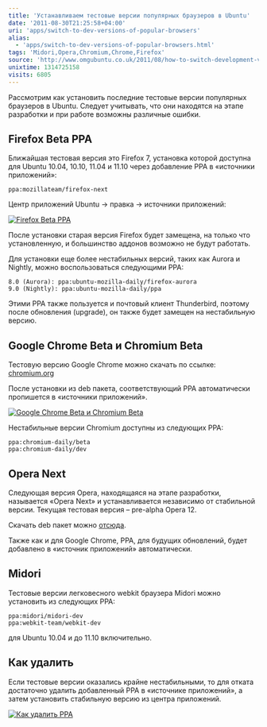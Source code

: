 ```yaml
---
title: 'Устанавливаем тестовые версии популярных браузеров в Ubuntu'
date: '2011-08-30T21:25:58+04:00'
uri: 'apps/switch-to-dev-versions-of-popular-browsers'
alias: 
  - 'apps/switch-to-dev-versions-of-popular-browsers.html'
tags: 'Midori,Opera,Chromium,Chrome,Firefox'
source: 'http://www.omgubuntu.co.uk/2011/08/how-to-switch-development-version-favourite-web-browser-ubuntu/'
unixtime: 1314725158
visits: 6805
---
```

Рассмотрим как установить последние тестовые версии популярных браузеров в Ubuntu. Следует учитывать, что они находятся на этапе разработки и при работе возможны различные ошибки.

## Firefox Beta PPA

Ближайшая тестовая версия это Firefox 7, установка которой доступна для Ubuntu 10.04, 10.10, 11.04 и 11.10 через добавление PPA в «источники приложений»:

```
ppa:mozillateam/firefox-next 
```

Центр приложений Ubuntu → правка → источники приложений:

[![Firefox Beta PPA](img/2011/08/30/21-00/usc-2-6097358268-o.jpg)](img/2011/08/30/21-00/usc-2-6097358268-o.jpg)

После установки старая версия Firefox будет замещена, на только что установленную, и большинство аддонов возможно не будут работать.

Для установки еще более нестабильных версий, таких как Aurora и Nightly, можно воспользоваться следующими PPA:

```
8.0 (Aurora): ppa:ubuntu-mozilla-daily/firefox-aurora 
9.0 (Nightly): ppa:ubuntu-mozilla-daily/ppa 
```

Этими PPA также пользуется и почтовый клиент Thunderbird, поэтому после обновления (upgrade), он также будет замещен на нестабильную версию.

## Google Chrome Beta и Chromium Beta

Тестовую версию Google Chrome можно скачать по ссылке: [chromium.org](http://www.chromium.org/getting-involved/dev-channel#TOC-Linux)

После установки из deb пакета, соответствующий PPA автоматически пропишется в «источники приложений».

[![Google Chrome Beta и Chromium Beta](img/2011/08/30/21-00/chrome-6096812579-o.jpg)](img/2011/08/30/21-00/chrome-6096812579-o.jpg)

Нестабильные версии Chromium доступны из следующих PPA:

```
ppa:chromium-daily/beta 
ppa:chromium-daily/dev 
```

## Opera Next

Следующая версия Opera, находящаяся на этапе разработки, называется «Opera Next» и устанавливается независимо от стабильной версии. Текущая тестовая версия – pre-alpha Opera 12.

Скачать deb пакет можно [отсюда](http://www.opera.com/browser/next/).

Также как и для Google Chrome, PPA, для будущих обновлений, будет добавлено в «источник приложений» автоматически.

## Midori

Тестовые версии легковесного webkit браузера Midori можно установить из следующих PPA:

```
ppa:midori/midori-dev 
ppa:webkit-team/webkit-dev 
```

для Ubuntu 10.04 и до 11.10 включительно.

## Как удалить

Если тестовые версии оказались крайне нестабильными, то для отката достаточно удалить добавленный PPA в «источнике приложений», а затем установить стабильную версию из центра приложений.

[![Как удалить PPA](img/2011/08/30/21-00/usc-1-6096814001-o.jpg)](img/2011/08/30/21-00/usc-1-6096814001-o.jpg)
